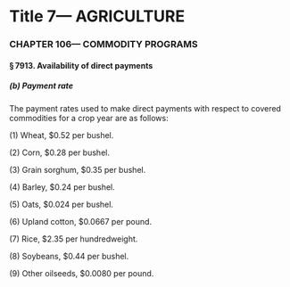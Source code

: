
# Title 7— AGRICULTURE
### CHAPTER 106— COMMODITY PROGRAMS
#### § 7913. Availability of direct payments
##### (b) Payment rate

The payment rates used to make direct payments with respect to covered commodities for a crop year are as follows:

(1) Wheat, $0.52 per bushel.

(2) Corn, $0.28 per bushel.

(3) Grain sorghum, $0.35 per bushel.

(4) Barley, $0.24 per bushel.

(5) Oats, $0.024 per bushel.

(6) Upland cotton, $0.0667 per pound.

(7) Rice, $2.35 per hundredweight.

(8) Soybeans, $0.44 per bushel.

(9) Other oilseeds, $0.0080 per pound.
